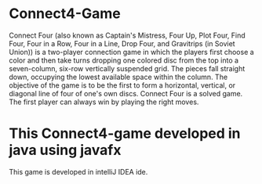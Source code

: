 # Connect4-Game
Connect Four (also known as Captain's Mistress, Four Up, Plot Four, Find Four, Four in a Row, Four in a Line, Drop Four, and
Gravitrips (in Soviet Union)) is a two-player connection game in which the players first choose a color and then take turns 
dropping one colored disc from the top into a seven-column, six-row vertically suspended grid. The pieces fall straight down, 
occupying the lowest available space within the column. The objective of the game is to be the first to form a horizontal, 
vertical, or diagonal line of four of one's own discs. Connect Four is a solved game. The first player can always win by 
playing the right moves.

# This Connect4-game developed in java using javafx

This game is developed in intelliJ IDEA ide.

